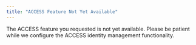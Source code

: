 ```yaml
---
title: "ACCESS Feature Not Yet Available"
---
```


The ACCESS feature you requested is not yet available.
Please be patient while we configure the ACCESS identity management functionality.
